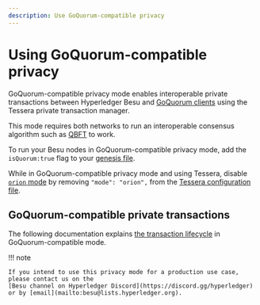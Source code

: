 ```yaml
---
description: Use GoQuorum-compatible privacy
---
```


# Using GoQuorum-compatible privacy

GoQuorum-compatible privacy mode enables interoperable private transactions between Hyperledger
Besu and [GoQuorum clients] using the Tessera private transaction manager.

This mode requires both networks to run an interoperable consensus algorithm such as [QBFT] to work.

To run your Besu nodes in GoQuorum-compatible privacy mode, add the `isQuorum:true` flag to your
[genesis file](../../../concepts/genesis-file.md).

While in GoQuorum-compatible privacy mode and using Tessera, disable [`orion` mode](https://docs.tessera.consensys.net/en/stable/HowTo/Configure/Orion-Mode/)
by removing `"mode": "orion",` from the [Tessera configuration file](../../tutorials/privacy/multi-tenancy.md#3-update-the-tessera-configuration-file).

## GoQuorum-compatible private transactions

The following documentation explains [the transaction lifecycle] in GoQuorum-compatible mode.

!!! note

    If you intend to use this privacy mode for a production use case, please contact us on the
    [Besu channel on Hyperledger Discord](https://discord.gg/hyperledger) or by [email](mailto:besu@lists.hyperledger.org).

<!--links-->
[GoQuorum clients]: https://consensys.net/docs/goquorum/en/stable/
[QBFT]: ../configure/consensus/qbft.md
[the transaction lifecycle]: https://consensys.net/docs/goquorum/en/stable/concepts/privacy/private-transaction-lifecycle/
